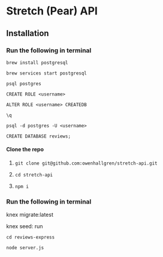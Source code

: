 # Stretch (Pear) API


## Installation

### Run the following in terminal
```
brew install postgresql

brew services start postgresql

psql postgres

CREATE ROLE <username>

ALTER ROLE <username> CREATEDB

\q

psql -d postgres -U <username>

CREATE DATABASE reviews; 
```
#### Clone the repo
1. `git clone git@github.com:owenhallgren/stretch-api.git`

2. `cd stretch-api`

3. `npm i`

### Run the following in terminal 
knex migrate:latest

knex seed: run

`cd reviews-express`

`node server.js`

